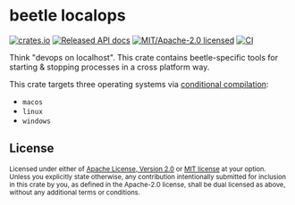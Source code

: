 # beetle localops

[![crates.io](https://img.shields.io/crates/v/beetle-localops.svg?style=flat-square)](https://crates.io/crates/beetle-localops)
[![Released API docs](https://img.shields.io/docsrs/beetle-localops?style=flat-square)](https://docs.rs/beetle-localops)
[![MIT/Apache-2.0 licensed](https://img.shields.io/crates/l/beetle-localops?style=flat-square)](../LICENSE-MIT)
[![CI](https://img.shields.io/github/workflow/status/n0-computer/beetle/Continuous%20integration?style=flat-square)](https://github.com/n0-computer/beetle/actions?query=workflow%3A%22Continuous+integration%22)

Think "devops on localhost". This crate contains beetle-specific tools for starting & stopping processes in a cross platform way. 

This crate targets three operating systems via [conditional compilation](https://doc.rust-lang.org/reference/conditional-compilation.html):
* `macos`
* `linux`
* `windows`

## License

<sup>
Licensed under either of <a href="LICENSE-APACHE">Apache License, Version
2.0</a> or <a href="LICENSE-MIT">MIT license</a> at your option.
</sup>

<br/>

<sub>
Unless you explicitly state otherwise, any contribution intentionally submitted
for inclusion in this crate by you, as defined in the Apache-2.0 license, shall
be dual licensed as above, without any additional terms or conditions.
</sub>

